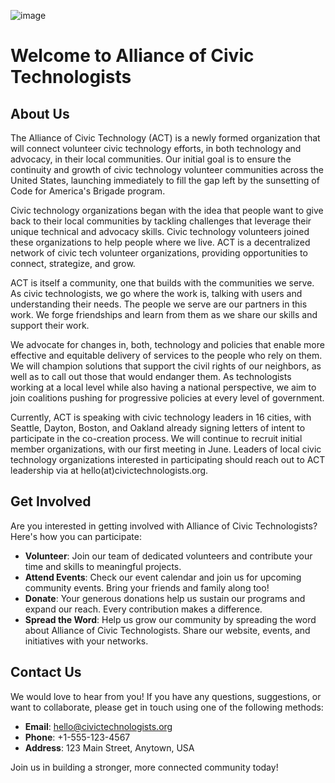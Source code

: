 ![image](https://github.com/olitreadwell/markdown-to-github-pages-test/assets/3107864/08bcc03f-e95b-41eb-b54b-ff9e02987a82)

# Welcome to Alliance of Civic Technologists

## About Us

The Alliance of Civic Technology (ACT) is a newly formed organization that will connect volunteer civic technology efforts, in both technology and advocacy, in their local communities. Our initial goal is to ensure the continuity and growth of civic technology volunteer communities across the United States, launching immediately to fill the gap left by the sunsetting of Code for America's Brigade program.

Civic technology organizations began with the idea that people want to give back to their local communities by tackling challenges that leverage their unique technical and advocacy skills. Civic technology volunteers joined these organizations to help people where we live. ACT is a decentralized network of civic tech volunteer organizations, providing opportunities to connect, strategize, and grow.

ACT is itself a community, one that builds with the communities we serve. As civic technologists, we go where the work is, talking with users and understanding their needs. The people we serve are our partners in this work. We forge friendships and learn from them as we share our skills and support their work.

We advocate for changes in, both, technology and policies that enable more effective and equitable delivery of services to the people who rely on them. We will champion solutions that support the civil rights of our neighbors, as well as to call out those that would endanger them. As technologists working at a local level while also having a national perspective, we aim to join coalitions pushing for progressive policies at every level of government.

Currently, ACT is speaking with civic technology leaders in 16 cities, with Seattle, Dayton, Boston, and Oakland already signing letters of intent to participate in the co-creation process. We will continue to recruit initial member organizations, with our first meeting in June. Leaders of local civic technology organizations interested in participating should reach out to ACT leadership via at hello(at)civictechnologists.org.

## Get Involved

Are you interested in getting involved with Alliance of Civic Technologists? Here's how you can participate:

- **Volunteer**: Join our team of dedicated volunteers and contribute your time and skills to meaningful projects.
- **Attend Events**: Check our event calendar and join us for upcoming community events. Bring your friends and family along too!
- **Donate**: Your generous donations help us sustain our programs and expand our reach. Every contribution makes a difference.
- **Spread the Word**: Help us grow our community by spreading the word about Alliance of Civic Technologists. Share our website, events, and initiatives with your networks.

## Contact Us

We would love to hear from you! If you have any questions, suggestions, or want to collaborate, please get in touch using one of the following methods:

- **Email**: hello@civictechnologists.org
- **Phone**: +1-555-123-4567
- **Address**: 123 Main Street, Anytown, USA

Join us in building a stronger, more connected community today!
